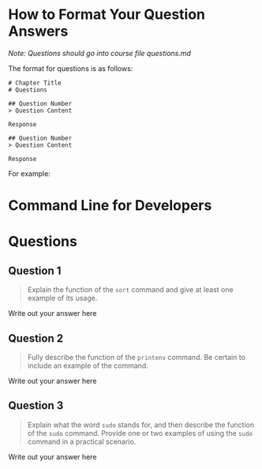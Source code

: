 # How to Format Your Question Answers

*Note: Questions should go into course file questions.md*

The format for questions is as follows:

	# Chapter Title
	# Questions
	
	## Question Number
	> Question Content
	
	Response
	
	## Question Number
	> Question Content
	
	Response
	
For example:

# Command Line for Developers
# Questions

## Question 1 

 > Explain the function of the `sort` command and give at least one example of its usage.

Write out your answer here

	
## Question 2 

> Fully describe the function of the `printenv` command. Be certain to include an example of the command.

Write out your answer here
	
## Question 3

> Explain what the word `sudo` stands for, and then describe the function of the `sudo` command. Provide one or two examples of using the `sudo` command in a practical scenario.

Write out your answer here